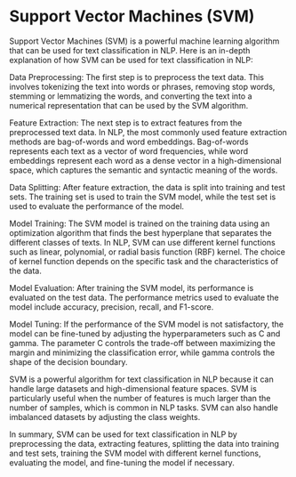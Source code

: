 # Support Vector Machines (SVM)

Support Vector Machines (SVM) is a powerful machine learning algorithm that can be used for text classification in NLP. Here is an in-depth explanation of how SVM can be used for text classification in NLP:

Data Preprocessing: The first step is to preprocess the text data. This involves tokenizing the text into words or phrases, removing stop words, stemming or lemmatizing the words, and converting the text into a numerical representation that can be used by the SVM algorithm.

Feature Extraction: The next step is to extract features from the preprocessed text data. In NLP, the most commonly used feature extraction methods are bag-of-words and word embeddings. Bag-of-words represents each text as a vector of word frequencies, while word embeddings represent each word as a dense vector in a high-dimensional space, which captures the semantic and syntactic meaning of the words.

Data Splitting: After feature extraction, the data is split into training and test sets. The training set is used to train the SVM model, while the test set is used to evaluate the performance of the model.

Model Training: The SVM model is trained on the training data using an optimization algorithm that finds the best hyperplane that separates the different classes of texts. In NLP, SVM can use different kernel functions such as linear, polynomial, or radial basis function (RBF) kernel. The choice of kernel function depends on the specific task and the characteristics of the data.

Model Evaluation: After training the SVM model, its performance is evaluated on the test data. The performance metrics used to evaluate the model include accuracy, precision, recall, and F1-score.

Model Tuning: If the performance of the SVM model is not satisfactory, the model can be fine-tuned by adjusting the hyperparameters such as C and gamma. The parameter C controls the trade-off between maximizing the margin and minimizing the classification error, while gamma controls the shape of the decision boundary.

SVM is a powerful algorithm for text classification in NLP because it can handle large datasets and high-dimensional feature spaces. SVM is particularly useful when the number of features is much larger than the number of samples, which is common in NLP tasks. SVM can also handle imbalanced datasets by adjusting the class weights.

In summary, SVM can be used for text classification in NLP by preprocessing the data, extracting features, splitting the data into training and test sets, training the SVM model with different kernel functions, evaluating the model, and fine-tuning the model if necessary.
